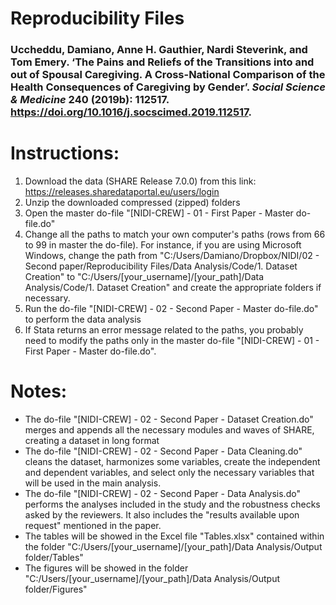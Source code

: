 # Reproducibility Files

### Uccheddu, Damiano, Anne H. Gauthier, Nardi Steverink, and Tom Emery. ‘The Pains and Reliefs of the Transitions into and out of Spousal Caregiving. A Cross-National Comparison of the Health Consequences of Caregiving by Gender’. *Social Science & Medicine* 240 (2019b): 112517. https://doi.org/10.1016/j.socscimed.2019.112517.



# Instructions: 
1. Download the data (SHARE Release 7.0.0) from this link: https://releases.sharedataportal.eu/users/login
2. Unzip the downloaded compressed (zipped) folders
3. Open the master do-file "[NIDI-CREW] - 01 - First Paper - Master do-file.do"
4. Change all the paths to match your own computer's paths (rows from 66 to 99 in master the do-file). For instance, if you are using Microsoft Windows, change the path from "C:/Users/Damiano/Dropbox/NIDI/02 - Second paper/Reproducibility Files/Data Analysis/Code/1. Dataset Creation" to "C:/Users/[your_username]/[your_path]/Data Analysis/Code/1. Dataset Creation" and create the appropriate folders if necessary. 
5. Run the do-file "[NIDI-CREW] - 02 - Second Paper - Master do-file.do" to perform the data analysis
6. If Stata returns an error message related to the paths, you probably need to modify the paths only in the master do-file "[NIDI-CREW] - 01 - First Paper - Master do-file.do". 



# Notes:
- The do-file "[NIDI-CREW] - 02 - Second Paper - Dataset Creation.do" merges and appends all the necessary modules and waves of SHARE, creating a dataset in long format
- The do-file "[NIDI-CREW] - 02 - Second Paper - Data Cleaning.do" cleans the dataset, harmonizes some variables, create the independent and dependent variables, and select only the necessary variables that will be used in the main analysis. 
- The do-file "[NIDI-CREW] - 02 - Second Paper - Data Analysis.do" performs the analyses included in the study and the robustness checks asked by the reviewers. It also includes the "results available upon request" mentioned in the paper. 
- The tables will be showed in the Excel file "Tables.xlsx" contained within the folder "C:/Users/[your_username]/[your_path]/Data Analysis/Output folder/Tables"
- The figures will be showed in the folder "C:/Users/[your_username]/[your_path]/Data Analysis/Output folder/Figures"

